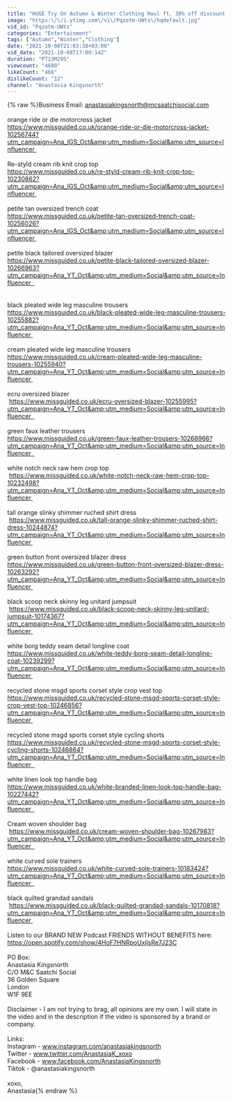 ```yaml
---
title: "HUGE Try On Autumn & Winter Clothing Haul ft. 30% off discount code! Missguided 2021"
image: "https:\/\/i.ytimg.com\/vi\/Pqzotm-UWts\/hqdefault.jpg"
vid_id: "Pqzotm-UWts"
categories: "Entertainment"
tags: ["Autumn","Winter","Clothing"]
date: "2021-10-08T21:03:38+03:00"
vid_date: "2021-10-08T17:00:14Z"
duration: "PT13M29S"
viewcount: "4680"
likeCount: "466"
dislikeCount: "12"
channel: "Anastasia Kingsnorth"
---
```

{% raw %}Business Email: anastasiakingsnorth@mcsaatchisocial.com<br /><br />orange ride or die motorcross jacket<br /><a rel="nofollow" target="blank" href="https://www.missguided.co.uk/orange-ride-or-die-motorcross-jacket-10256744?utm_campaign=Ana_IGS_Oct&amp;utm_medium=Social&amp;utm_source=Influencer ">https://www.missguided.co.uk/orange-ride-or-die-motorcross-jacket-10256744?utm_campaign=Ana_IGS_Oct&amp;utm_medium=Social&amp;utm_source=Influencer </a>  <br /> <br />Re-styld cream rib knit crop top <br /><a rel="nofollow" target="blank" href="https://www.missguided.co.uk/re-styld-cream-rib-knit-crop-top-10230862?utm_campaign=Ana_IGS_Oct&amp;utm_medium=Social&amp;utm_source=Influencer ">https://www.missguided.co.uk/re-styld-cream-rib-knit-crop-top-10230862?utm_campaign=Ana_IGS_Oct&amp;utm_medium=Social&amp;utm_source=Influencer </a>  <br /> <br />petite tan oversized trench coat<br /><a rel="nofollow" target="blank" href="https://www.missguided.co.uk/petite-tan-oversized-trench-coat-10256026?utm_campaign=Ana_IGS_Oct&amp;utm_medium=Social&amp;utm_source=Influencer ">https://www.missguided.co.uk/petite-tan-oversized-trench-coat-10256026?utm_campaign=Ana_IGS_Oct&amp;utm_medium=Social&amp;utm_source=Influencer </a>  <br /><br />petite black tailored oversized blazer<br /><a rel="nofollow" target="blank" href="https://www.missguided.co.uk/petite-black-tailored-oversized-blazer-10266963?utm_campaign=Ana_YT_Oct&amp;utm_medium=Social&amp;utm_source=Influencer  ">https://www.missguided.co.uk/petite-black-tailored-oversized-blazer-10266963?utm_campaign=Ana_YT_Oct&amp;utm_medium=Social&amp;utm_source=Influencer  </a><br /> <br /><br />black pleated wide leg masculine trousers<br /><a rel="nofollow" target="blank" href="https://www.missguided.co.uk/black-pleated-wide-leg-masculine-trousers-10255882?utm_campaign=Ana_YT_Oct&amp;utm_medium=Social&amp;utm_source=Influencer ">https://www.missguided.co.uk/black-pleated-wide-leg-masculine-trousers-10255882?utm_campaign=Ana_YT_Oct&amp;utm_medium=Social&amp;utm_source=Influencer </a> <br /><br />cream pleated wide leg masculine trousers<br /><a rel="nofollow" target="blank" href="https://www.missguided.co.uk/cream-pleated-wide-leg-masculine-trousers-10255940?utm_campaign=Ana_YT_Oct&amp;utm_medium=Social&amp;utm_source=Influencer ">https://www.missguided.co.uk/cream-pleated-wide-leg-masculine-trousers-10255940?utm_campaign=Ana_YT_Oct&amp;utm_medium=Social&amp;utm_source=Influencer </a>  <br /><br />ecru oversized blazer<br /> <a rel="nofollow" target="blank" href="https://www.missguided.co.uk/ecru-oversized-blazer-10255995?utm_campaign=Ana_YT_Oct&amp;utm_medium=Social&amp;utm_source=Influencer  ">https://www.missguided.co.uk/ecru-oversized-blazer-10255995?utm_campaign=Ana_YT_Oct&amp;utm_medium=Social&amp;utm_source=Influencer  </a><br /><br />green faux leather trousers<br /><a rel="nofollow" target="blank" href="https://www.missguided.co.uk/green-faux-leather-trousers-10268966?utm_campaign=Ana_YT_Oct&amp;utm_medium=Social&amp;utm_source=Influencer  ">https://www.missguided.co.uk/green-faux-leather-trousers-10268966?utm_campaign=Ana_YT_Oct&amp;utm_medium=Social&amp;utm_source=Influencer  </a><br /><br />white notch neck raw hem crop top<br /> <a rel="nofollow" target="blank" href="https://www.missguided.co.uk/white-notch-neck-raw-hem-crop-top-10232498?utm_campaign=Ana_YT_Oct&amp;utm_medium=Social&amp;utm_source=Influencer ">https://www.missguided.co.uk/white-notch-neck-raw-hem-crop-top-10232498?utm_campaign=Ana_YT_Oct&amp;utm_medium=Social&amp;utm_source=Influencer </a><br /><br />tall orange slinky shimmer ruched shirt dress<br /> <a rel="nofollow" target="blank" href="https://www.missguided.co.uk/tall-orange-slinky-shimmer-ruched-shirt-dress-10244874?utm_campaign=Ana_YT_Oct&amp;utm_medium=Social&amp;utm_source=Influencer ">https://www.missguided.co.uk/tall-orange-slinky-shimmer-ruched-shirt-dress-10244874?utm_campaign=Ana_YT_Oct&amp;utm_medium=Social&amp;utm_source=Influencer </a>  <br /><br />green button front oversized blazer dress<br /><a rel="nofollow" target="blank" href="https://www.missguided.co.uk/green-button-front-oversized-blazer-dress-10263292?utm_campaign=Ana_YT_Oct&amp;utm_medium=Social&amp;utm_source=Influencer ">https://www.missguided.co.uk/green-button-front-oversized-blazer-dress-10263292?utm_campaign=Ana_YT_Oct&amp;utm_medium=Social&amp;utm_source=Influencer </a>  <br /><br />black scoop neck skinny leg unitard jumpsuit<br /> <a rel="nofollow" target="blank" href="https://www.missguided.co.uk/black-scoop-neck-skinny-leg-unitard-jumpsuit-10174367?utm_campaign=Ana_YT_Oct&amp;utm_medium=Social&amp;utm_source=Influencer ">https://www.missguided.co.uk/black-scoop-neck-skinny-leg-unitard-jumpsuit-10174367?utm_campaign=Ana_YT_Oct&amp;utm_medium=Social&amp;utm_source=Influencer </a>  <br /><br />white borg teddy seam detail longline coat<br /><a rel="nofollow" target="blank" href="https://www.missguided.co.uk/white-teddy-borg-seam-detail-longline-coat-10239299?utm_campaign=Ana_YT_Oct&amp;utm_medium=Social&amp;utm_source=Influencer ">https://www.missguided.co.uk/white-teddy-borg-seam-detail-longline-coat-10239299?utm_campaign=Ana_YT_Oct&amp;utm_medium=Social&amp;utm_source=Influencer </a>  <br /><br />recycled stone msgd sports corset style crop vest top<br /><a rel="nofollow" target="blank" href="https://www.missguided.co.uk/recycled-stone-msgd-sports-corset-style-crop-vest-top-10246856?utm_campaign=Ana_YT_Oct&amp;utm_medium=Social&amp;utm_source=Influencer ">https://www.missguided.co.uk/recycled-stone-msgd-sports-corset-style-crop-vest-top-10246856?utm_campaign=Ana_YT_Oct&amp;utm_medium=Social&amp;utm_source=Influencer </a>  <br /><br />recycled stone msgd sports corset style cycling shorts<br /><a rel="nofollow" target="blank" href="https://www.missguided.co.uk/recycled-stone-msgd-sports-corset-style-cycling-shorts-10246864?utm_campaign=Ana_YT_Oct&amp;utm_medium=Social&amp;utm_source=Influencer  ">https://www.missguided.co.uk/recycled-stone-msgd-sports-corset-style-cycling-shorts-10246864?utm_campaign=Ana_YT_Oct&amp;utm_medium=Social&amp;utm_source=Influencer  </a><br /><br />white linen look top handle bag<br /><a rel="nofollow" target="blank" href="https://www.missguided.co.uk/white-branded-linen-look-top-handle-bag-10227442?utm_campaign=Ana_YT_Oct&amp;utm_medium=Social&amp;utm_source=Influencer  ">https://www.missguided.co.uk/white-branded-linen-look-top-handle-bag-10227442?utm_campaign=Ana_YT_Oct&amp;utm_medium=Social&amp;utm_source=Influencer  </a><br /><br />Cream woven shoulder bag <br /> <a rel="nofollow" target="blank" href="https://www.missguided.co.uk/cream-woven-shoulder-bag-10267983?utm_campaign=Ana_YT_Oct&amp;utm_medium=Social&amp;utm_source=Influencer  ">https://www.missguided.co.uk/cream-woven-shoulder-bag-10267983?utm_campaign=Ana_YT_Oct&amp;utm_medium=Social&amp;utm_source=Influencer  </a><br /><br />white curved sole trainers<br /><a rel="nofollow" target="blank" href="https://www.missguided.co.uk/white-curved-sole-trainers-10183424?utm_campaign=Ana_YT_Oct&amp;utm_medium=Social&amp;utm_source=Influencer  ">https://www.missguided.co.uk/white-curved-sole-trainers-10183424?utm_campaign=Ana_YT_Oct&amp;utm_medium=Social&amp;utm_source=Influencer  </a><br /><br />black quilted grandad sandals<br /> <a rel="nofollow" target="blank" href="https://www.missguided.co.uk/black-quilted-grandad-sandals-10170818?utm_campaign=Ana_YT_Oct&amp;utm_medium=Social&amp;utm_source=Influencer ">https://www.missguided.co.uk/black-quilted-grandad-sandals-10170818?utm_campaign=Ana_YT_Oct&amp;utm_medium=Social&amp;utm_source=Influencer </a>  <br /><br />Listen to our BRAND NEW Podcast FRIENDS WITHOUT BENEFITS here: <a rel="nofollow" target="blank" href="https://open.spotify.com/show/4HoF7HNRpoUxjlsRe7J23C">https://open.spotify.com/show/4HoF7HNRpoUxjlsRe7J23C</a><br /><br />PO Box: <br />Anastasia Kingsnorth<br />C/O M&amp;C Saatchi Social<br />36 Golden Square<br />London<br />W1F 9EE<br /><br />Disclaimer - I am not trying to brag, all opinions are my own. I will state in the video and in the description if the video is sponsored by a brand or company.<br /><br />Links:<br />Instagram - www.instagram.com/anastasiakingsnorth<br />Twitter - www.twitter.com/AnastasiaK_xoxo<br />Facebook - www.facebook.com/AnastasiaKingsnorth<br />Tiktok - @anastasiakingsnorth<br /><br />xoxo,<br />Anastasia{% endraw %}
